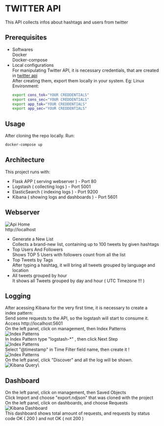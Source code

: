 # TWITTER API
This API collects infos about hashtags and users from twitter

## Prerequisites
- Softwares\
   Docker\
   Docker-compose
- Local configurations\
  For manipulating Twitter API, it is necessary credentials, that are created in [twitter api](https://developer.twitter.com/en/docs/basics/authentication/oauth-1-0a)\
  After creating them, export them locally in your system. Eg: Linux Environment:
   ```bash
   export cons_tok="YOUR CREDDENTIALS"
   export cons_sec="YOUR CREDDENTIALS"
   export app_tok="YOUR CREDDENTIALS"
   export app_sec="YOUR CREDDENTIALS"
   ```
## Usage
After cloning the repo locally. Run:
```bash
docker-compose up
```
## Architecture
This project runs with:
- Flask APP ( serving webserver ) - Port 80
- Logstash ( collecting logs ) - Port 5001
- ElasticSearch ( indexing logs ) - Port 9200
- Kibana ( showing logs and dashboards ) - Port 5601
## Webserver
![Api Home](/pictures/home.png)\
http://localhost
- Generate a New List\
  Collects a brand-new list, containing up to 100 tweets by given hashtags
- Top Users And Followers\
  Shows TOP 5 Users with followers count from all the list
- Top Tweets by Tags\
  After typing a hashtag, it will bring all tweets grouped by language and location
- All tweets grouped by hour\
  It shows all Tweets grouped by day and hour ( UTC Timezone !!! ) 
## Logging
After acessing Kibana for the very first time, it is necessary to create a index pattern:\
Send some requests to the API, so the logstash will start to consume it.\
Access http://localhost:5601 \
On the left panel, click on management, then Index Patterns\
![Index Patterns](/pictures/index.png)\
In Index Pattern type "logstash-*" , then click Next Step\
![Index Patterns](/pictures/index.png)\
Select "@timestamp" in Time Filter field name, then create it !\
![Index Patterns](/pictures/index.png)\
On the left panel, click "Discover" and all the log will be shown.\
![Kibana Query](/pictures/query.png)\
## Dashboard
On the left panel, click on management, then Saved Objects\
Click Import and choose "export.ndjson" that was cloned with the project\
On the left panel, click on dashboards, and choose Requests\
![Kibana Dashboard](/pictures/dashboard.png)\
This dashboard shows total amount of requests, and requests by status code OK ( 200 ) and not OK ( not 200 )